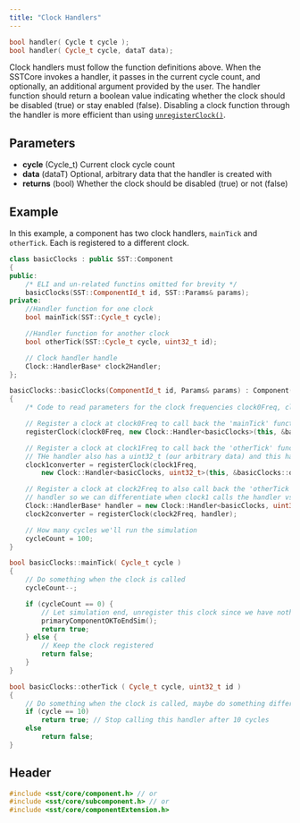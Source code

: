 ```yaml
---
title: "Clock Handlers"
---
```


```cpp
bool handler( Cycle t cycle );
bool handler( Cycle_t cycle, dataT data);
```

Clock handlers must follow the function definitions above. When the SSTCore invokes a handler, it passes in the current cycle count, and optionally, an additional argument provided by the user. The handler function should return a boolean value indicating whether the clock should be disabled (true) or stay enabled (false). Disabling a clock function through the handler is more efficient than using [`unregisterClock()`](../component/time/unregisterClock).


## Parameters
* **cycle** (Cycle_t) Current clock cycle count
* **data** (dataT) Optional, arbitrary data that the handler is created with
* **returns** (bool) Whether the clock should be disabled (true) or not (false)

## Example
<!--- SOURCE_CODE: sst-elements/src/sst/elements/simpleElementExample/basicClocks.h --->
<!--- SOURCE_CODE: sst-elements/src/sst/elements/simpleElementExample/basicClocks.cc --->
In this example, a component has two clock handlers, `mainTick` and `otherTick`. Each is registered to a different clock.
```cpp title="Excerpt from sst-elements/src/sst/elements/simpleElementExample/basicClocks.h"
class basicClocks : public SST::Component
{
public:
    /* ELI and un-related functins omitted for brevity */
    basicClocks(SST::ComponentId_t id, SST::Params& params);
private:
    //Handler function for one clock
    bool mainTick(SST::Cycle_t cycle);

    //Handler function for another clock
    bool otherTick(SST::Cycle_t cycle, uint32_t id);

    // Clock handler handle
    Clock::HandlerBase* clock2Handler;
};
```
```cpp title="Excerpt from sst-elements/src/sst/elements/simpleElementExample/basicClocks.cc"
basicClocks::basicClocks(ComponentId_t id, Params& params) : Component(id)
{
    /* Code to read parameters for the clock frequencies clock0Freq, clock1Freq, clock2Freq */

    // Register a clock at clock0Freq to call back the 'mainTick' function
    registerClock(clock0Freq, new Clock::Handler<basicClocks>(this, &basicClocks::mainTick));

    // Register a clock at clock1Freq to call back the 'otherTick' function. 
    // THe handler also has a uint32_t (our arbitrary data) and this handler will pass a '1' in that field
    clock1converter = registerClock(clock1Freq,
        new Clock::Handler<basicClocks, uint32_t>(this, &basicClocks::otherTick, 1));

    // Register a clock at clock2Freq to also call back the 'otherTick' function. This will pass a '2' to the 
    // handler so we can differentiate when clock1 calls the handler vs. clock2
    Clock::HandlerBase* handler = new Clock::Handler<basicClocks, uint32_t>(tis, &basicClocks::otherTick, 2);
    clock2converter = registerClock(clock2Freq, handler);

    // How many cycles we'll run the simulation
    cycleCount = 100;
}

bool basicClocks::mainTick( Cycle_t cycle )
{
    // Do something when the clock is called
    cycleCount--;

    if (cycleCount == 0) {
        // Let simulation end, unregister this clock since we have nothing else to do
        primaryComponentOKToEndSim();
        return true;
    } else {
        // Keep the clock registered
        return false;
    }
}

bool basicClocks::otherTick ( Cycle_t cycle, uint32_t id )
{
    // Do something when the clock is called, maybe do something different if id=1 vs id=2
    if (cycle == 10)
        return true; // Stop calling this handler after 10 cycles
    else
        return false;
}
```

## Header
```cpp
#include <sst/core/component.h> // or
#include <sst/core/subcomponent.h> // or
#include <sst/core/componentExtension.h>
```